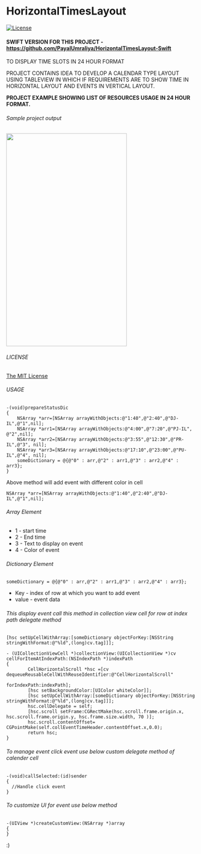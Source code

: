 # HorizontalTimesLayout


[![License](http://img.shields.io/:license-mit-blue.svg)](https://github.com/PayalUmraliya/HorizontalTimesLayout/blob/master/LICENSE)

#### SWIFT VERSION FOR THIS PROJECT - https://github.com/PayalUmraliya/HorizontalTimesLayout-Swift

TO DISPLAY TIME SLOTS IN 24 HOUR FORMAT

PROJECT CONTAINS IDEA TO DEVELOP A CALENDAR TYPE LAYOUT USING TABLEVIEW IN WHICH IF REQUIREMENTS ARE  TO SHOW TIME IN HORIZONTAL LAYOUT AND EVENTS IN VERTICAL LAYOUT.

**PROJECT EXAMPLE SHOWING LIST OF RESOURCES USAGE IN 24 HOUR FORMAT.**

###### Sample project output

<img src="https://github.com/PayalUmraliya/HorizontalTimesLayout/blob/master/pucalender.gif" width="320" height="564"/>

###### LICENSE

[The MIT License](LICENSE)


###### USAGE

````
-(void)prepareStatusDic
{
    NSArray *arr=[NSArray arrayWithObjects:@"1:40",@"2:40",@"DJ-IL",@"1",nil];
    NSArray *arr1=[NSArray arrayWithObjects:@"4:00",@"7:20",@"PJ-IL", @"2",nil];
    NSArray *arr2=[NSArray arrayWithObjects:@"3:55",@"12:30",@"PR-IL",@"3", nil];
    NSArray *arr3=[NSArray arrayWithObjects:@"17:10",@"23:00",@"PU-IL",@"4", nil];
    someDictionary = @{@"0" : arr,@"2" : arr1,@"3" : arr2,@"4" : arr3};
}
````
Above method will add event with different color in cell

````
NSArray *arr=[NSArray arrayWithObjects:@"1:40",@"2:40",@"DJ-IL",@"1",nil];
````
###### Array Element
* 1 - start time
* 2 - End time
* 3 - Text to display on event
* 4 - Color of event

###### Dictionary Element

````
someDictionary = @{@"0" : arr,@"2" : arr1,@"3" : arr2,@"4" : arr3};
````

* Key - index of row at which you want to add event
* value - event data

###### This display event call this method in collection view cell for row at index path delegate method

````
[hsc setUpCellWithArray:[someDictionary objectForKey:[NSString stringWithFormat:@"%ld",(long)cv.tag]]];
````

````
- (UICollectionViewCell *)collectionView:(UICollectionView *)cv cellForItemAtIndexPath:(NSIndexPath *)indexPath
{
        CellHorizontalScroll *hsc =[cv dequeueReusableCellWithReuseIdentifier:@"CellHorizontalScroll"
                                                                                 forIndexPath:indexPath];
        [hsc setBackgroundColor:[UIColor whiteColor]];
        [hsc setUpCellWithArray:[someDictionary objectForKey:[NSString stringWithFormat:@"%ld",(long)cv.tag]]];
        hsc.cellDelegate = self;
        [hsc.scroll setFrame:CGRectMake(hsc.scroll.frame.origin.x, hsc.scroll.frame.origin.y, hsc.frame.size.width, 70 )];
        hsc.scroll.contentOffset= CGPointMake(self.collEventTimeHeader.contentOffset.x,0.0);
        return hsc;
}

````

###### To manage event click event use below custom delegate method of calender cell
````
-(void)callSelected:(id)sender
{
  //Handle click event
}

````

###### To customize UI for event use below method

````
-(UIView *)createCustomView:(NSArray *)array
{
}
````

:)
